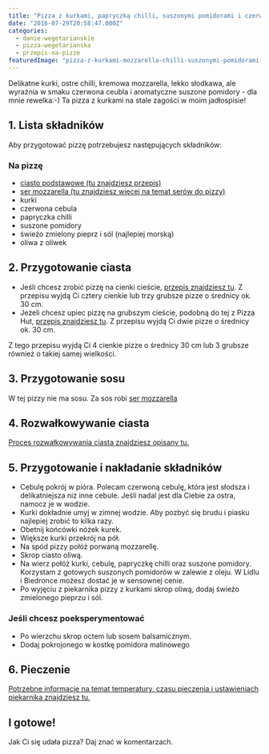 ```yaml
---
title: "Pizza z kurkami, papryczką chilli, suszonymi pomidorami i czerwoną cebulą"
date: "2016-07-29T20:58:47.000Z"
categories: 
  - danie-wegetarianskie
  - pizza-wegetarianska
  - przepis-na-pizze
featuredImage: "pizza-z-kurkami-mozzarella-chilli-suszonymi-pomidorami-czerwona-cebula.jpg"
---
```


Delikatne kurki, ostre chilli, kremowa mozzarella, lekko słodkawa, ale wyraźnia w smaku czerwona ceubla i aromatyczne suszone pomidory - dla mnie rewelka:-) Ta pizza z kurkami na stale zagości w moim jadłospisie!

## 1\. Lista składników

Aby przygotować pizzę potrzebujesz następujących składników:

### Na pizzę

- <a href="/przepis-na-ciasto-na-pizze/" title="Przepis na ciasto podstawowe">ciasto podstawowe (tu znajdziesz przepis)</a>
- <a href="/jaki-ser-wybrac-do-pizzy/" title="Ser do pizzy">ser mozzarella (tu znajdziesz więcej na temat serów do pizzy)</a>
- kurki
- czerwona cebula
- papryczka chilli
- suszone pomidory
- świeżo zmielony pieprz i sól (najlepiej morską)
- oliwa z oliwek

## 2\. Przygotowanie ciasta

- Jeśli chcesz zrobić pizzę na cienki cieście, <a href="/przepis-na-ciasto-na-pizze/" title="Przepis na ciasto podstawowe">przepis znajdziesz tu</a>. Z przepisu wyjdą Ci cztery cienkie lub trzy grubsze pizze o średnicy ok. 30 cm.
- Jeżeli chcesz upiec pizzę na grubszym cieście, podobną do tej z Pizza Hut, <a href="/jak-zrobic-ciasto-na-pizze-jak-w-pizza-hut/" title="Przepis na pizzę na grubym cieście">przepis znajdziesz tu</a>. Z przepisu wyjdą Ci dwie pizze o średnicy ok. 30 cm.

Z tego przepisu wyjdą Ci 4 cienkie pizze o średnicy 30 cm lub 3 grubsze również o takiej samej wielkości.

## 3\. Przygotowanie sosu

W tej pizzy nie ma sosu. Za sos robi <a href="/jaki-ser-wybrac-do-pizzy/" title="Ser do pizzy">ser mozzarella</a>

## 4\. Rozwałkowywanie ciasta

<a href="/jak-walkowac-ciasto-pizzy/" title="Rozwałkowywanie ciasta">Proces rozwałkowywania ciasta znajdziesz opisany tu.</a>

## 5\. Przygotowanie i nakładanie składników

- Cebulę pokrój w pióra. Polecam czerwoną cebulę, która jest słodsza i delikatniejsza niż inne cebule. Jeśli nadal jest dla Ciebie za ostra, namocz je w wodzie.
- Kurki dokładnie umyj w zimnej wodzie. Aby pozbyć się brudu i piasku najlepiej zrobić to kilka razy.
- Obetnij końcówki nóżek kurek.
- Większe kurki przekrój na pół.
- Na spód pizzy połóż porwaną mozzarellę.
- Skrop ciasto oliwą.
- Na wierz połóż kurki, cebulę, papryczkę chilli oraz suszone pomidory. Korzystam z gotowych suszonych pomidorów w zalewie z oleju. W Lidlu i Biedronce możesz dostać je w sensownej cenie.
- Po wyjęciu z piekarnika pizzy z kurkami skrop oliwą, dodaj świeżo zmielonego pieprzu i sól.

### Jeśli chcesz poeksperymentować

- Po wierzchu skrop octem lub sosem balsamicznym.
- Dodaj pokrojonego w kostkę pomidora malinowego

## 6\. Pieczenie

<a href="/jak-ustawic-piekarnik-pieczenia-pizzy/" title="Jak ustawić piekarnik do pieczenia pizzy">Potrzebne informacje na temat temperatury, czasu pieczenia i ustawieniach piekarnika znajdziesz tu.</a>

## I gotowe!

Jak Ci się udała pizza? Daj znać w komentarzach.
